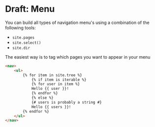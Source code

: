 # Draft: Menu

You can build all types of navigation menu's using a combination of the following tools:
 * `site.pages`
 * `site.select()`
 * `site.dir`

The easiest way is to tag which pages you want to appear in your menu
```html
<nav>
    <ul>
        {% for item in site.tree %}
            {% if item is iterable %}
            {% for user in item %}
            Hello {{ user }}!
            {% endfor %}
            {% else %}
            {# users is probably a string #}
            Hello {{ users }}!
        {% endfor %}
    </ul>
</nav>
```